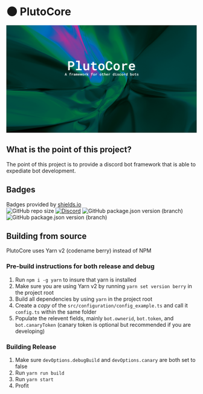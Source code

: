 # 🌑 PlutoCore
![PlutoCore Banner](./assets/image/plutocorebanner.png)

## What is the point of this project?
The point of this project is to provide a discord bot framework that is able to expediate bot development.

## Badges
Badges provided by [shields.io](https://shields.io/)  
![GitHub repo size](https://img.shields.io/github/repo-size/quinndoescode/PlutoCore?label=Project%20Size&logo=github&style=for-the-badge)
[![Discord](https://img.shields.io/discord/646120437943762944?color=7289DA&label=Server&logo=discord&style=for-the-badge)](https://invite.gg/thesolarsystem)
![GitHub package.json version (branch)](https://img.shields.io/github/package-json/v/quinndoescode/PlutoCore/trunk?color=05fc4f&label=Stable%20Version&style=for-the-badge)
![GitHub package.json version (branch)](https://img.shields.io/github/package-json/v/quinndoescode/PlutoCore/development?color=ff0000&label=Dev%20Version&style=for-the-badge)

## Building from source
PlutoCore uses Yarn v2 (codename berry) instead of NPM

### Pre-build instructions for both release and debug
1. Run `npm i -g yarn` to insure that yarn is installed
2. Make sure you are using Yarn v2 by running `yarn set version berry` in the project root
3. Build all dependencies by using `yarn` in the project root
4. Create a *copy* of the `src/configuration/config_example.ts` and call it `config.ts` within the same folder
5. Populate the relevent fields, mainly `bot.ownerid`, `bot.token`, and `bot.canaryToken` (canary token is optional but recommended if you are developing)

### Building Release
1. Make sure `devOptions.debugBuild` and `devOptions.canary` are both set to false
2. Run `yarn run build`
3. Run `yarn start`
4. Profit
